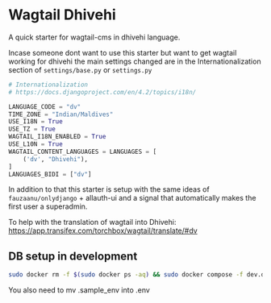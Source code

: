 # Wagtail Dhivehi

A quick starter for wagtail-cms in dhivehi language.

Incase someone dont want to use this starter but want to get wagtail working for dhivehi the main settings changed are in the Internationalization section of `settings/base.py` or `settings.py`

```python
# Internationalization
# https://docs.djangoproject.com/en/4.2/topics/i18n/

LANGUAGE_CODE = "dv"
TIME_ZONE = "Indian/Maldives"
USE_I18N = True
USE_TZ = True
WAGTAIL_I18N_ENABLED = True
USE_L10N = True
WAGTAIL_CONTENT_LANGUAGES = LANGUAGES = [
    ('dv', "Dhivehi"),
]
LANGUAGES_BIDI = ["dv"]
```

In addition to that this starter is setup with the same ideas of `fauzaanu/onlydjango` + allauth-ui and a signal that automatically makes the first user a superadmin.


To help with the translation of wagtail into Dhivehi: https://app.transifex.com/torchbox/wagtail/translate/#dv

## DB setup in development

```bash
sudo docker rm -f $(sudo docker ps -aq) && sudo docker compose -f dev.docker-compose.yml up -d
```

You also need to mv .sample_env into .env

